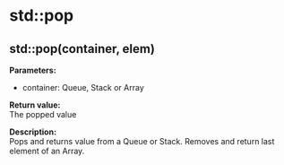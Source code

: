 # std::pop

## std::pop(container, elem)
**Parameters:**  
* container: Queue, Stack or Array

**Return value:**  
The popped value    

**Description:**  
Pops and returns value from a Queue or Stack.
Removes and return last element of an Array. 